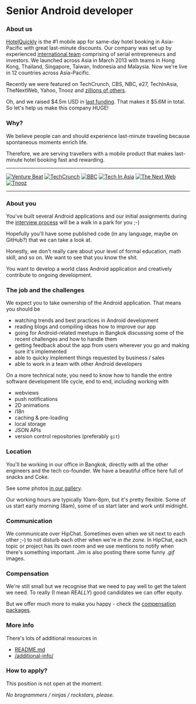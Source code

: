 # Senior Android developer

### About us

[HotelQuickly](http://www.hotelquickly.com) is the #1 mobile app for same-day hotel booking in Asia-Pacific with great last-minute discounts. Our company was set up by experienced [international team](http://www.hotelquickly.com/about-us) comprising of serial entrepreneurs and investors. We launched across Asia in March 2013 with teams in Hong Kong, Thailand, Singapore, Taiwan, Indonesia and Malaysia. Now we're live in 12 countries across Asia-Pacific.

Recently we were featured on TechCrunch, CBS, NBC, e27, TechInAsia, TheNextWeb, Yahoo, Tnooz and [zillions of others](http://www.hotelquickly.com/press).

Oh, and we raised $4.5m USD in [last funding](http://techcrunch.com/2014/07/09/hotelquickly-raises-4-5-million-to-double-down-on-last-minute-hotel-booking-in-asia-pacific/). That makes it $5.6M in total. So let's help us make this company HUGE!

### Why?

We believe people can and should experience last-minute traveling because spontaneous moments enrich life.

Therefore, we are serving travellers with a mobile product that makes last-minute hotel booking fast and rewarding.

---

[![Venture Beat](http://www.hotelquickly.com/img/logos/vb.png)](http://venturebeat.com/2013/06/25/same-day-booking-app-hotelquickly-claims-dominance-in-asia-before-rival-hoteltonight/)
[![TechCrunch](http://www.hotelquickly.com/img/logos/tech_crunch.png)](http://techcrunch.com/2013/03/20/hotelquickly/)
[![BBC](http://www.hotelquickly.com/img/logos/bbc.png)](http://www.bbc.co.uk/programmes/p019byld)
[![Tech In Asia](http://www.hotelquickly.com/img/logos/tech_in_asia.png)](http://www.techinasia.com/hotelquickly-books-your-hotels-really-quickly/)
[![The Next Web](http://www.hotelquickly.com/img/logos/tnw.png)](http://thenextweb.com/apps/2013/07/21/asia-focused-hotelquickly-now-lets-travellers-make-multiple-night-hotel-bookings/)
[![Tnooz](http://www.hotelquickly.com/img/logos/tnooz.png)](http://www.tnooz.com/2013/05/03/tlabs/hotelquickly-heats-up-the-last-minute-hotel-booking-model-in-asia/)

---

### About you

You've built several Android applications and our initial assignments during the [interview process](https://github.com/HotelQuickly/WeAreHiring/blob/master/README.md#hiring-process) will be a walk in a park for you ;-)

Hopefully you'll have some published code (in any language, maybe on GitHub?) that we can take a look at.

Honestly, we don't really care about your level of formal education, math skill, and so on. We want to see that you know the shit.

You want to develop a world class Android application and creatively contribute to ongoing development.

### The job and the challenges

We expect you to take ownership of the Android application. That means you should be

* watching trends and best practices in Android development
* reading blogs and compiling ideas how to improve our app
* going for Android-related meetups in Bangkok discussing some of the recent challenges and how to handle them
* getting feedback about the app from users wherever you go and making sure it's implemented
* able to quicky implement things requested by business / sales
* able to work in a team with other Android developers

On a more technical note, you need to know how to handle the entire software development life cycle, end to end, including working with

* webviews
* push notifications
* 2D animations
* i18n
* caching & pre-loading
* local storage
* JSON APIs
* version control repositories (preferably ```git```)

### Location

You'll be working in our office in Bangkok, directly with all the other engineers and the tech co-founder. We have a beautiful office here full of snacks and Coke.

See some photos [in our gallery](https://plus.google.com/photos/100392005626903871747/albums/6014406468923735649).

Our working hours are typically 10am-8pm, but it's pretty flexible. Some of us start early morning (8am), some of us start later and work until midnight.

### Communication

We communicate over HipChat. Sometimes even when we sit next to each other ;-) to not disturb each other when we're *in the zone.* In HipChat, each topic or project has its own room and we use mentions to notify when there's something important. Jim is also posting there some funny *.gif* images.

### Compensation

We're still small but we recognise that we need to pay well to get the talent we need. To really (I mean *REALLY*) good candidates we can offer equity.

But we offer much more to make you happy - check the [compensation packages](https://github.com/HotelQuickly/WeAreHiring/blob/master/README.md#compensation--perks).

### More info

There's lots of additional resources in

* [README.md](https://github.com/HotelQuickly/WeAreHiring/blob/master/README.md)
* [/additional-info/](https://github.com/HotelQuickly/WeAreHiring/blob/master/additional-info)

### How to apply?

This position is not open at the moment.

*No brogrammers / ninjas / rockstars, please.*
